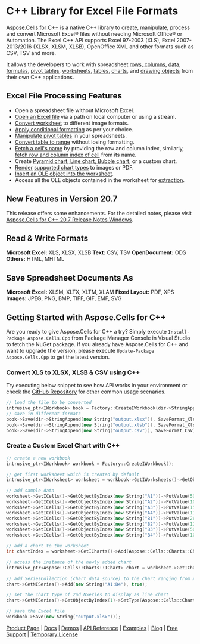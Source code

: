 # C++ Library for Excel File Formats

[Aspose.Cells for C++](https://products.aspose.com/cells/cpp) is a native C++ library to create, manipulate, process and convert Microsoft Excel® files without needing Microsoft Office® or Automation. The Excel C++ API supports Excel 97-2003 (XLS), Excel 2007-2013/2016 (XLSX, XLSM, XLSB), OpenOffice XML and other formats such as CSV, TSV and more.

It allows the developers to work with spreadsheet [rows, columns](https://docs.aspose.com/display/cellscpp/Rows+and+Columns), [data](https://docs.aspose.com/display/cellscpp/Data), [formulas](https://docs.aspose.com/display/cellscpp/Formulas), [pivot tables](https://docs.aspose.com/display/cellscpp/Pivot+Tables), [worksheets](https://docs.aspose.com/display/cellscpp/Worksheets), [tables](https://docs.aspose.com/display/cellscpp/Tables), [charts](https://docs.aspose.com/display/cellscpp/Tables), and [drawing objects](https://docs.aspose.com/display/cellscpp/Drawing+Objects) from their own C++ applications.

## Excel File Processing Features

- Open a spreadsheet file without Microsoft Excel.
- [Open an Excel file](https://docs.aspose.com/display/cellscpp/Opening+Files) via a path on local computer or using a stream.
- [Convert worksheet](https://docs.aspose.com/display/cellscpp/Converting+Worksheet+to+Different+Image+Formats) to different image formats.
- [Apply conditional formatting](https://docs.aspose.com/display/cellscpp/Apply+Conditional+Formatting+in+Worksheet#ApplyConditionalFormattinginWorksheet-ApplyConditionalFormattinginWorksheet) as per your choice.
- [Manipulate pivot tables](https://docs.aspose.com/display/cellscpp/Manipulate+Pivot+Table) in your spreadsheets.
- [Convert table to range](https://docs.aspose.com/display/cellscpp/Tables+and+Ranges#TablesandRanges-UsingAspose.Cells) without losing formatting.
- [Fetch a cell's name](https://docs.aspose.com/display/cellscpp/Names+and+Indices#NamesandIndices-GetCellNamefromRowandColumnIndices) by providing the row and column index, similarly, [fetch row and column index of cell](https://docs.aspose.com/display/cellscpp/Names+and+Indices#NamesandIndices-GetRowandColumnIndicesfromCellName) from its name.
- Create [Pyramid chart, Line chart, Bubble chart](https://docs.aspose.com/display/cellscpp/Creating+and+Customizing+Charts), or a custom chart.
- [Render](https://docs.aspose.com/display/cellscpp/Chart+Rendering) [supported chart types](https://docs.aspose.com/display/cellscpp/Chart+Rendering#ChartRendering-SupportedChartTypesforRendering) to images or PDF.
- [Insert an OLE object into the worksheet](https://docs.aspose.com/display/cellscpp/Inserting+OLE+Objects+into+the+Worksheet#InsertingOLEObjectsintotheWorksheet-InsertingOLEObjectsintotheWorksheet).
- Access all the OLE objects contained in the worksheet for [extraction](https://docs.aspose.com/display/cellscpp/Extracting+OLE+Objects+from+Worksheet#ExtractingOLEObjectsfromWorksheet-ExtractingOLEObjectsfromWorksheet).

## New Features in Version 20.7

This release offers some enhancements. For the detailed notes, please visit [Aspose.Cells for C++ 20.7 Release Notes Windows](https://docs.aspose.com/display/cellscpp/Aspose.Cells+for+CPP+20.7+Release+Notes+Windows).

## Read & Write Formats

**Microsoft Excel:** XLS, XLSX, XLSB
**Text:** CSV, TSV
**OpenDocument:** ODS
**Others:** HTML, MHTML

## Save Spreadsheet Documents As

**Microsoft Excel:** XLSM, XLTX, XLTM, XLAM
**Fixed Layout:** PDF, XPS
**Images:** JPEG, PNG, BMP, TIFF, GIF, EMF, SVG

## Getting Started with Aspose.Cells for C++

Are you ready to give Aspose.Cells for C++ a try? Simply execute `Install-Package Aspose.Cells.Cpp` from Package Manager Console in Visual Studio to fetch the NuGet package. If you already have Aspose.Cells for C++ and want to upgrade the version, please execute `Update-Package Aspose.Cells.Cpp` to get the latest version.

### Convert XLS to XLSX, XLSB & CSV using C++

Try executing below snippet to see how API works in your environment or check the [GitHub Repository](https://github.com/aspose-cells/Aspose.Cells-for-C) for other common usage scenarios.

```c++
// load the file to be converted
intrusive_ptr<IWorkbook> book = Factory::CreateIWorkbook(dir->StringAppend(new String("template.xls")));
// save in different formats
book->Save(dir->StringAppend(new String("output.xlsx")), SaveFormat_Xlsx);
book->Save(dir->StringAppend(new String("output.xlsb")), SaveFormat_Xlsb);
book->Save(dir->StringAppend(new String("output.csv")), SaveFormat_CSV);
```

### Create a Custom Excel Chart with C++

```c++
// create a new workbook
intrusive_ptr<IWorkbook> workbook = Factory::CreateIWorkbook();

// get first worksheet which is created by default
intrusive_ptr<IWorksheet> worksheet = workbook->GetIWorksheets()->GetObjectByIndex(0);

// add sample data
worksheet->GetICells()->GetObjectByIndex(new String("A1"))->PutValue(50);
worksheet->GetICells()->GetObjectByIndex(new String("A2"))->PutValue(100);
worksheet->GetICells()->GetObjectByIndex(new String("A3"))->PutValue(150);
worksheet->GetICells()->GetObjectByIndex(new String("A4"))->PutValue(110);
worksheet->GetICells()->GetObjectByIndex(new String("B1"))->PutValue(260);
worksheet->GetICells()->GetObjectByIndex(new String("B2"))->PutValue(12);
worksheet->GetICells()->GetObjectByIndex(new String("B3"))->PutValue(50);
worksheet->GetICells()->GetObjectByIndex(new String("B4"))->PutValue(100);

// add a chart to the worksheet
int chartIndex = worksheet->GetICharts()->Add(Aspose::Cells::Charts::ChartType::ChartType_Column, 5, 0, 20, 8);

// access the instance of the newly added chart
intrusive_ptr<Aspose::Cells::Charts::IChart> chart = worksheet->GetICharts()->GetObjectByIndex(chartIndex);

// add SeriesCollection (chart data source) to the chart ranging from A1 to B4
chart->GetNISeries()->Add(new String("A1:B4"), true);

// set the chart type of 2nd NSeries to display as line chart
chart->GetNISeries()->GetObjectByIndex(1)->SetType(Aspose::Cells::Charts::ChartType::ChartType_Line);

// save the Excel file
workbook->Save(new String("output.xlsx")));
```

[Product Page](https://products.aspose.com/cells/cpp) | [Docs](https://docs.aspose.com/display/cellscpp/Home) | [Demos](https://products.aspose.app/cells/family) | [API Reference](https://apireference.aspose.com/cells/cpp) | [Examples](https://github.com/aspose-cells/Aspose.Cells-for-C) | [Blog](https://blog.aspose.com/category/cells/) | [Free Support](https://forum.aspose.com/c/cells) |  [Temporary License](https://purchase.aspose.com/temporary-license)
